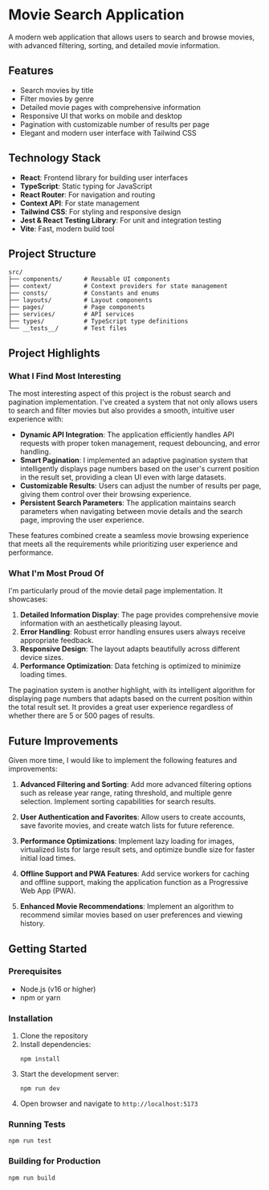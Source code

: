 # Movie Search Application

A modern web application that allows users to search and browse movies, with advanced filtering, sorting, and detailed movie information.

## Features

- Search movies by title
- Filter movies by genre
- Detailed movie pages with comprehensive information
- Responsive UI that works on mobile and desktop
- Pagination with customizable number of results per page
- Elegant and modern user interface with Tailwind CSS

## Technology Stack

- **React**: Frontend library for building user interfaces
- **TypeScript**: Static typing for JavaScript
- **React Router**: For navigation and routing
- **Context API**: For state management
- **Tailwind CSS**: For styling and responsive design
- **Jest & React Testing Library**: For unit and integration testing
- **Vite**: Fast, modern build tool

## Project Structure

```
src/
├── components/      # Reusable UI components
├── context/         # Context providers for state management
├── consts/          # Constants and enums
├── layouts/         # Layout components
├── pages/           # Page components
├── services/        # API services
├── types/           # TypeScript type definitions
└── __tests__/       # Test files
```

## Project Highlights

### What I Find Most Interesting

The most interesting aspect of this project is the robust search and pagination implementation. I've created a system that not only allows users to search and filter movies but also provides a smooth, intuitive user experience with:

- **Dynamic API Integration**: The application efficiently handles API requests with proper token management, request debouncing, and error handling.
- **Smart Pagination**: I implemented an adaptive pagination system that intelligently displays page numbers based on the user's current position in the result set, providing a clean UI even with large datasets.
- **Customizable Results**: Users can adjust the number of results per page, giving them control over their browsing experience.
- **Persistent Search Parameters**: The application maintains search parameters when navigating between movie details and the search page, improving the user experience.

These features combined create a seamless movie browsing experience that meets all the requirements while prioritizing user experience and performance.

### What I'm Most Proud Of

I'm particularly proud of the movie detail page implementation. It showcases:

1. **Detailed Information Display**: The page provides comprehensive movie information with an aesthetically pleasing layout.
2. **Error Handling**: Robust error handling ensures users always receive appropriate feedback.
3. **Responsive Design**: The layout adapts beautifully across different device sizes.
4. **Performance Optimization**: Data fetching is optimized to minimize loading times.

The pagination system is another highlight, with its intelligent algorithm for displaying page numbers that adapts based on the current position within the total result set. It provides a great user experience regardless of whether there are 5 or 500 pages of results.

## Future Improvements

Given more time, I would like to implement the following features and improvements:

1. **Advanced Filtering and Sorting**: Add more advanced filtering options such as release year range, rating threshold, and multiple genre selection. Implement sorting capabilities for search results.

2. **User Authentication and Favorites**: Allow users to create accounts, save favorite movies, and create watch lists for future reference.

3. **Performance Optimizations**: Implement lazy loading for images, virtualized lists for large result sets, and optimize bundle size for faster initial load times.

4. **Offline Support and PWA Features**: Add service workers for caching and offline support, making the application function as a Progressive Web App (PWA).

5. **Enhanced Movie Recommendations**: Implement an algorithm to recommend similar movies based on user preferences and viewing history.

## Getting Started

### Prerequisites

- Node.js (v16 or higher)
- npm or yarn

### Installation

1. Clone the repository
2. Install dependencies:
   ```
   npm install
   ```
3. Start the development server:
   ```
   npm run dev
   ```
4. Open browser and navigate to `http://localhost:5173`

### Running Tests

```
npm run test
```

### Building for Production

```
npm run build
```